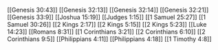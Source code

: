 [[Genesis 30:43]]
[[Genesis 32:13]]
[[Genesis 32:14]]
[[Genesis 32:21]]
[[Genesis 33:9]]
[[Joshua 15:19]]
[[Judges 1:15]]
[[1 Samuel 25:27]]
[[1 Samuel 30:26]]
[[2 Kings 2:17]]
[[2 Kings 5:15]]
[[2 Kings 5:23]]
[[Luke 14:23]]
[[Romans 8:31]]
[[1 Corinthians 3:21]]
[[2 Corinthians 6:10]]
[[2 Corinthians 9:5]]
[[Philippians 4:11]]
[[Philippians 4:18]]
[[1 Timothy 4:8]]
